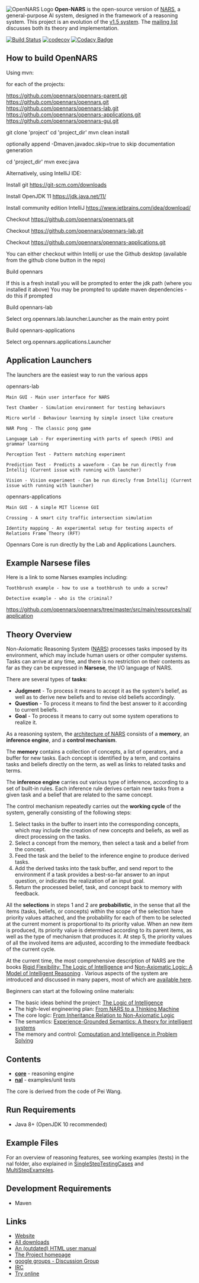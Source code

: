 ![OpenNARS Logo](https://github.com/opennars/opennars/blob/bf53ceef9f2399de70dc63e5507e42d639144c96/doc/opennars_logo2.png)
**Open-NARS** is the open-source version of [NARS](https://sites.google.com/site/narswang/home), a general-purpose AI system, designed in the framework of a reasoning system.  This project is an evolution of the [v1.5 system](http://code.google.com/p/open-nars/).  The [mailing list](https://groups.google.com/forum/?fromgroups#!forum/open-nars) discusses both its theory and implementation.

[![Build Status](https://travis-ci.org/opennars/opennars.svg?branch=master)](https://travis-ci.org/opennars/opennars)
[![codecov](https://codecov.io/gh/opennars/opennars/branch/master/graph/badge.svg)](https://codecov.io/gh/opennars/opennars)
[![Codacy Badge](https://api.codacy.com/project/badge/Grade/fce375943907463fa53dc5bebcefebbd)](https://www.codacy.com/app/freemo/opennars?utm_source=github.com&amp;utm_medium=referral&amp;utm_content=opennars/opennars&amp;utm_campaign=Badge_Grade)

How to build OpenNARS
---------------------

Using mvn:

for each of the projects:

 <https://github.com/opennars/opennars-parent.git>
 <https://github.com/opennars/opennars.git>
 <https://github.com/opennars/opennars-lab.git>
 <https://github.com/opennars/opennars-applications.git>
 <https://github.com/opennars/opennars-gui.git>

 git clone 'project'
 cd 'project_dir'
 mvn clean install

optionally append -Dmaven.javadoc.skip=true to skip documentation generation

 cd 'project_dir'
 mvn exec:java

Alternatively, using IntelliJ IDE:

Install git <https://git-scm.com/downloads>

Install OpenJDK 11 <https://jdk.java.net/11/>

Install community edition IntelliJ <https://www.jetbrains.com/idea/download/>

Checkout <https://github.com/opennars/opennars.git>

Checkout <https://github.com/opennars/opennars-lab.git>

Checkout <https://github.com/opennars/opennars-applications.git>

You can either checkout within Intellij or use the Github desktop (available from the github clone button in the repo)

Build opennars

If this is a fresh install you will be prompted to enter the jdk path (where you installed it above)
You may be prompted to update maven dependencies - do this if prompted

Build opennars-lab

Select org.opennars.lab.launcher.Launcher as the main entry point

Build opennars-applications

Select org.opennars.applications.Launcher

Application Launchers
---------------------

The launchers are the easiest way to run the various apps

opennars-lab

    Main GUI - Main user interface for NARS

    Test Chamber - Simulation environment for testing behaviours

    Micro world - Behaviour learning by simple insect like creature

    NAR Pong - The classic pong game

    Language Lab - For experimenting with parts of speech (POS) and grammar learning

    Perception Test - Pattern matching experiment

    Prediction Test - Predicts a waveform - Can be run directly from Intellij (Current issue with running with launcher)

    Vision - Vision experiment - Can be run direcly from Intellij (Current issue with running with launcher)

opennars-applications

    Main GUI - A simple MIT license GUI

    Crossing - A smart city traffic intersection simulation

    Identity mapping - An experimental setup for testing aspects of Relations Frame Theory (RFT)

Opennars Core is run directly by the Lab and Applications Launchers.

Example Narsese files
--------------------

Here is a link to some Narses examples including:

    Toothbrush example - how to use a toothbrush to undo a screw?
    
    Detective example - who is the criminal?

<https://github.com/opennars/opennars/tree/master/src/main/resources/nal/application>

Theory Overview
---------------

Non-Axiomatic Reasoning System ([NARS](https://sites.google.com/site/narswang/home)) processes tasks imposed by its environment, which may include human users or other computer systems. Tasks can arrive at any time, and there is no restriction on their contents as far as they can be expressed in **Narsese**, the I/O language of NARS.

There are several types of **tasks**:

* **Judgment** - To process it means to accept it as the system's belief, as well as to derive new beliefs and to revise old beliefs accordingly.
* **Question** -  To process it means to find the best answer to it according to current beliefs.
* **Goal** - To process it means to carry out some system operations to realize it.

As a reasoning system, the [architecture of NARS](http://www.cis.temple.edu/~pwang/Implementation/NARS/architecture.pdf) consists of a **memory**, an **inference engine**, and a **control mechanism**.

The **memory** contains a collection of concepts, a list of operators, and a buffer for new tasks. Each concept is identified by a term, and contains tasks and beliefs directly on the term, as well as links to related tasks and terms.

The **inference engine** carries out various type of inference, according to a set of built-in rules. Each inference rule derives certain new tasks from a given task and a belief that are related to the same concept.

The control mechanism repeatedly carries out the **working cycle** of the system, generally consisting of the following steps:

 1. Select tasks in the buffer to insert into the corresponding concepts, which may include the creation of new concepts and beliefs, as well as direct processing on the tasks.
 2. Select a concept from the memory, then select a task and a belief from the concept.
 3. Feed the task and the belief to the inference engine to produce derived tasks.
 4. Add the derived tasks into the task buffer, and send report to the environment if a task provides a best-so-far answer to an input question, or indicates the realization of an input goal.
 5. Return the processed belief, task, and concept back to memory with feedback.

All the **selections** in steps 1 and 2 are **probabilistic**, in the sense that all the items (tasks, beliefs, or concepts) within the scope of the selection have priority values attached, and the probability for each of them to be selected at the current moment is proportional to its priority value. When an new item is produced, its priority value is determined according to its parent items, as well as the type of mechanism that produces it. At step 5, the priority values of all the involved items are adjusted, according to the immediate feedback of the current cycle.

At the current time, the most comprehensive description of NARS are the books [Rigid Flexibility: The Logic of Intelligence](http://www.springer.com/west/home/computer/artificial?SGWID=4-147-22-173659733-0) and [Non-Axiomatic Logic: A Model of Intelligent Reasoning](http://www.worldscientific.com/worldscibooks/10.1142/8665) . Various aspects of the system are introduced and discussed in many papers, most of which are [available here](http://www.cis.temple.edu/~pwang/papers.html).

Beginners can start at the following online materials:

* The basic ideas behind the project: [The Logic of Intelligence](http://www.cis.temple.edu/~pwang/Publication/logic_intelligence.pdf)
* The high-level engineering plan: [From NARS to a Thinking Machine](http://www.cis.temple.edu/~pwang/Publication/roadmap.pdf)
* The core logic: [From Inheritance Relation to Non-Axiomatic Logic](https://cis.temple.edu/~pwang/Publication/inheritance_nal.pdf)
* The semantics: [Experience-Grounded Semantics: A theory for intelligent systems](https://cis.temple.edu/~pwang/Publication/semantics.pdf)
* The memory and control: [Computation and Intelligence in Problem Solving](https://cis.temple.edu/~pwang/Writing/computation.pdf)

Contents
--------

* **[core](https://github.com/opennars/opennars/tree/master/src/main/java/org/opennars)** - reasoning engine
* **[nal](https://github.com/opennars/opennars/tree/master/src/main/resources/nal)** - examples/unit tests

The core is derived from the code of Pei Wang.

Run Requirements
----------------

* Java 8+ (OpenJDK 10 recommended)

Example Files
-------------

For an overview of reasoning features, see working examples (tests) in the nal folder, also explained in [SingleStepTestingCases](https://github.com/opennars/opennars/tree/master/src/main/resources/nal/single_step) and [MultiStepExamples](https://github.com/opennars/opennars/tree/master/src/main/resources/nal/multi_step).

Development Requirements
------------------------

* Maven

Links
-----

* [Website](http://opennars.github.io/opennars/)
* [All downloads](https://drive.google.com/drive/folders/0B8Z4Yige07tBUk5LSUtxSGY0eVk?usp=sharing)
* [An (outdated) HTML user manual](http://www.cis.temple.edu/~pwang/Implementation/NARS/NARS-GUI-Guide.html)
* [The Project homepage](https://code.google.com/p/open-nars/)
* [google groups - Discussion Group](https://groups.google.com/forum/?fromgroups#!forum/open-nars)
* [IRC](http://webchat.freenode.net?channels=nars)
* [Try online](http://91.203.212.130/NARS)
